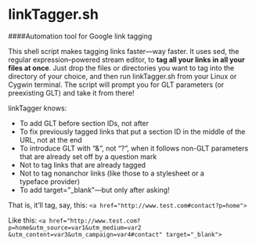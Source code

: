 linkTagger.sh
=============

####Automation tool for Google link tagging

This shell script makes tagging links faster&mdash;way faster. It uses sed, the regular expression&ndash;powered stream editor, to <strong>tag all your links in all your files at once</strong>. Just drop the files or directories you want to tag into the directory of your choice, and then run linkTagger.sh from your Linux or Cygwin terminal. The script will prompt you for GLT parameters (or preexisting GLT) and take it from there!

linkTagger knows:
* To add GLT before section IDs, not after
* To fix previously tagged links that put a section ID in the middle of the URL, not at the end
* To introduce GLT with &ldquo;&&rdquo;, not &ldquo;?&rdquo;, when it follows non-GLT parameters that are already set off by a question&nbsp;mark
* Not to tag links that are already tagged
* Not to tag nonanchor links (like those to a stylesheet or a typeface&nbsp;provider)
* To add target="_blank"&mdash;but only after asking!

That is, it&rsquo;ll tag, say, this: 
`<a href="http://www.test.com#contact?p=home">`

Like this: 
`<a href="http://www.test.com?p=home&utm_source=var1&utm_medium=var2`
`&utm_content=var3&utm_campaign=var4#contact" target="_blank">`